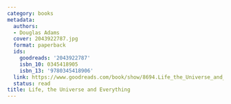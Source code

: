 ```yaml
---
category: books
metadata:
  authors:
  - Douglas Adams
  cover: 2043922787.jpg
  format: paperback
  ids:
    goodreads: '2043922787'
    isbn_10: 0345418905
    isbn_13: '9780345418906'
  link: https://www.goodreads.com/book/show/8694.Life_the_Universe_and_Everything
  status: read
title: Life, the Universe and Everything
---
```


